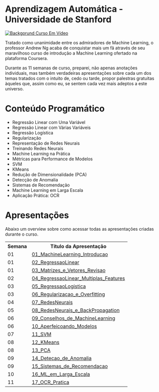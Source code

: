 # Aprendizagem Automática - Universidade de Stanford

<a href="Coursera" target="_blank"><img src="http://68.media.tumblr.com/92a71d62ace9940f8ddd540400444fc4/tumblr_inline_mppo32jFBC1qz4rgp.png" border="0" alt="Backgorund Curso Em Vídeo"></a>

Tratado como unanimidade entre os admiradores de Machine Learning, o professor Andrew Ng acaba de conquistar mais um fã através de seu
maravilhoso curso de introdução a Machine Learning ofertado na plataforma Coursera.

Durante as 11 semanas de curso, preparei, não apenas anotações individuais, mas também verdadeiras apresentações sobre cada um dos temas tratados com o intuito de, cedo ou tarde, propor palestras gratuitas àqueles que, assim como eu, se sentem cada vez mais adeptos a este
universo.

# Conteúdo Programático

* Regressão Linear com Uma Variável
* Regressão Linear com Várias Variáveis
* Regressão Logística
* Regularização
* Representação de Redes Neurais
* Treinando Redes Neurais
* Machine Learning na Prática
* Métricas para Performance de Modelos
* SVM
* KMeans
* Redução de Dimensionalidade (PCA)
* Detecção de Anomalia
* Sistemas de Recomendação
* Machine Learning em Larga Escala
* Aplicação Prática: OCR

# Apresentações

Abaixo um overview sobre como acessar todas as apresentações criadas durante o curso.

<table>
<tr>
<th>Semana</th>
<th>Título da Apresentação</th>
</tr>
  
<tr>
<td>01</td>
<td><a href="https://github.com/ThiagoPanini/coursera-stanford/blob/master/machine-learning/notations/semana-1/presentation/01_ml_introduction.pptx">01_MachineLearning_Introducao</a></td>
</tr>

<tr>
<td>01</td>
<td><a href="https://github.com/ThiagoPanini/coursera-stanford/blob/master/machine-learning/notations/semana-1/presentation/02_linear_regression_concepts.pptx">02_RegressaoLinear</a></td>
</tr>

<tr>
<td>01</td>
<td><a href="https://github.com/ThiagoPanini/coursera-stanford/blob/master/machine-learning/notations/semana-1/presentation/03_matrices_vectors.pptx">03_Matrizes_e_Vetores_Revisao</a></td>
</tr>

<tr>
<td>02</td>
<td><a href="https://github.com/ThiagoPanini/coursera-stanford/blob/master/machine-learning/notations/semana-2/presentation/04_linear_regression_multiple_features.pptx">04_RegressaoLinear_Multiplas_Features</a></td>
</tr>

<tr>
<td>03</td>
<td><a href="https://github.com/ThiagoPanini/coursera-stanford/blob/master/machine-learning/notations/semana-3/presentation/05-logistic-regression.pptx">05_RegressaoLogistica</a></td>
</tr>

<tr>
<td>03</td>
<td><a href="https://github.com/ThiagoPanini/coursera-stanford/blob/master/machine-learning/notations/semana-3/presentation/06-regularization-overfitting.pptx">06_Regularizacao_e_Overfitting</a></td>
</tr>

<tr>
<td>04</td>
<td><a href="https://github.com/ThiagoPanini/coursera-stanford/blob/master/machine-learning/notations/semana-4/presentation/07-neural-networks.pptx">07_RedesNeurais</a></td>
</tr>

<tr>
<td>05</td>
<td><a href="https://github.com/ThiagoPanini/coursera-stanford/blob/master/machine-learning/notations/semana-5/presentation/08-neural-networks.pptx">08_RedesNeurais_e_BackPropagation</a></td>
</tr>

<tr>
<td>06</td>
<td><a href="https://github.com/ThiagoPanini/coursera-stanford/blob/master/machine-learning/notations/semana-6/presentation/09-ml-advices.pptx">09_Conselhos_de_MachineLearning</a></td>
</tr>

<tr>
<td>06</td>
<td><a href="https://github.com/ThiagoPanini/coursera-stanford/blob/master/machine-learning/notations/semana-6/presentation/10-ml-system-design.pptx">10_Aperfeicoando_Modelos</a></td>
</tr>

<tr>
<td>07</td>
<td><a href="https://github.com/ThiagoPanini/coursera-stanford/blob/master/machine-learning/notations/semana-7/presentation/11-svm.pptx">11_SVM</a></td>
</tr>

<tr>
<td>08</td>
<td><a href="https://github.com/ThiagoPanini/coursera-stanford/blob/master/machine-learning/notations/semana-8/presentation/12-kmeans.pptx">12_KMeans</a></td>
</tr>

<tr>
<td>08</td>
<td><a href="https://github.com/ThiagoPanini/coursera-stanford/blob/master/machine-learning/notations/semana-8/presentation/13-pca.pptx">13_PCA</a></td>
</tr>

<tr>
<td>09</td>
<td><a href="https://github.com/ThiagoPanini/coursera-stanford/blob/master/machine-learning/notations/semana-9/presentation/14-anomaly-detection.pptx">14_Detecao_de_Anomalia</a></td>
</tr>

<tr>
<td>09</td>
<td><a href="https://github.com/ThiagoPanini/coursera-stanford/blob/master/machine-learning/notations/semana-9/presentation/15-recommender-systems.pptx">15_Sistemas_de_Recomendacao</a></td>
</tr>

<tr>
<td>10</td>
<td><a href="https://github.com/ThiagoPanini/coursera-stanford/blob/master/machine-learning/notations/semana-10/presentation/16-large-scale-ml.pptx">16_ML_em_Larga_Escala</a></td>
</tr>

<tr>
<td>11</td>
<td><a href="https://github.com/ThiagoPanini/coursera-stanford/blob/master/machine-learning/notations/semana-11/presentation/17-ocr.pptx">17_OCR_Pratica</a></td>
</tr>
